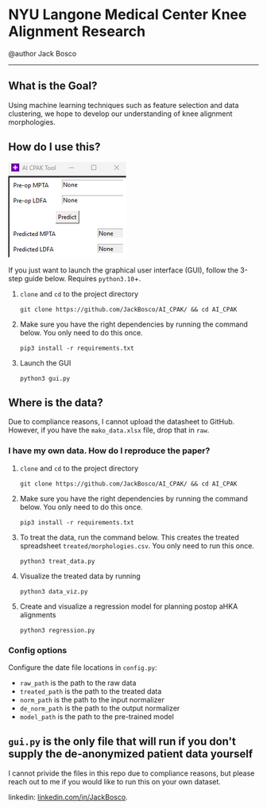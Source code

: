 # NYU Langone Medical Center Knee Alignment Research

@author Jack Bosco

---


## What is the Goal?

Using machine learning techniques such as feature selection and data clustering, we hope to develop our understanding of knee alignment morphologies.

## How do I use this?

![./screenshot.png](screenshot.png)

If you just want to launch the graphical user interface (GUI), follow the 3-step guide below. Requires `python3.10`+.

1. `clone` and `cd` to the project directory
   ```
   git clone https://github.com/JackBosco/AI_CPAK/ && cd AI_CPAK
   ```
2. Make sure you have the right dependencies by running the command below. You only need to do this once.
   ```
   pip3 install -r requirements.txt
   ```
3. Launch the GUI
   ```
   python3 gui.py
   ```

## Where is the data?

Due to compliance reasons, I cannot upload the datasheet to GitHub.
However, if you have the `mako_data.xlsx` file, drop that in `raw`.

### I have my own data. How do I reproduce the paper?

1. `clone` and `cd` to the project directory
   ```
   git clone https://github.com/JackBosco/AI_CPAK/ && cd AI_CPAK
   ```
2. Make sure you have the right dependencies by running the command below. You only need to do this once.
   ```
   pip3 install -r requirements.txt
   ```
3. To treat the data, run the command below. This creates the treated spreadsheet `treated/morphologies.csv`. You only need to run this once.
   ```
   python3 treat_data.py
   ```
4. Visualize the treated data by running
   ```
   python3 data_viz.py
   ```
<!-- 5. Create a data clustering example (optional command line options are `nclusters <int>`, `bmi`, `age`, `FTR` for femoral transverse rotation, `sex`):
   ```
   python3 make_clusters.py
   ``` -->
5. Create and visualize a regression model for planning postop aHKA alignments
   ```
   python3 regression.py
   ```

### Config options

Configure the date file locations in `config.py`:
 - `raw_path` is the path to the raw data
 - `treated_path` is the path to the treated data
 - `norm_path` is the path to the input normalizer
 - `de_norm_path` is the path to the output normalizer
 - `model_path` is the path to the pre-trained model

## `gui.py` is the only file that will run if you don't supply the de-anonymized patient data yourself
I cannot privide the files in this repo due to compliance reasons, but please reach out to me if you would like to run this on your own dataset.

linkedin: [linkedin.com/in/JackBosco](https://linkedin.com/in/JackBosco).
